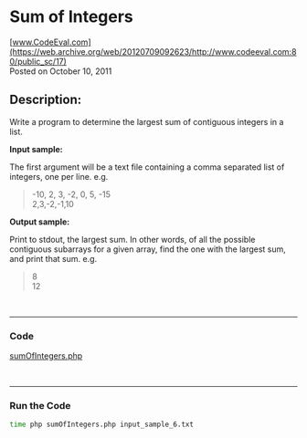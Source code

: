 # Sum of Integers <br />
[www.CodeEval.com](https://web.archive.org/web/20120709092623/http://www.codeeval.com:80/public_sc/17) <br />
Posted on October 10, 2011

## Description:

Write a program to determine the largest sum of contiguous integers in a list.

**Input sample:**

The first argument will be a text file containing a comma separated list of integers, one per line. e.g.

> -10, 2, 3, -2, 0, 5, -15<br />2,3,-2,-1,10

**Output sample:**

Print to stdout, the largest sum. In other words, of all the possible contiguous subarrays for a given array, find the one with the largest sum, and print that sum.
e.g.

> 8<br />12

<br />

---
### Code

[sumOfIntegers.php](https://github.com/wrightben/codeeval/blob/master/code/sumOfIntegers.php)

<br />

---
### Run the Code
```sh
time php sumOfIntegers.php input_sample_6.txt
```